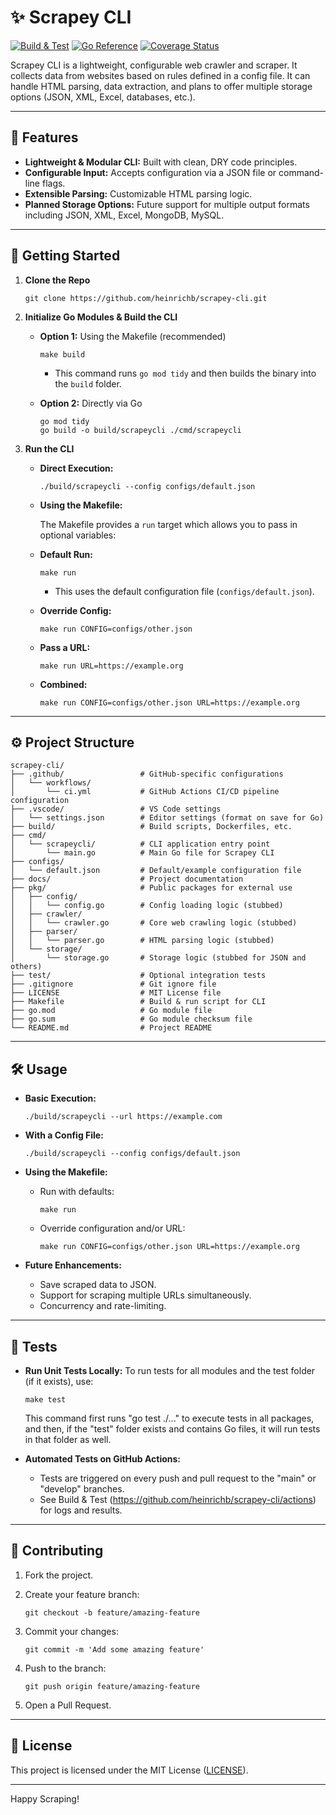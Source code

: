 <!-- File: README.md -->

# ✨ Scrapey CLI

[![Build & Test](https://github.com/heinrichb/scrapey-cli/actions/workflows/ci.yml/badge.svg?branch=main)](https://github.com/heinrichb/scrapey-cli/actions/workflows/ci.yml)
[![Go Reference](https://pkg.go.dev/badge/github.com/heinrichb/scrapey-cli.svg)](https://pkg.go.dev/github.com/heinrichb/scrapey-cli)
[![Coverage Status](https://img.shields.io/badge/coverage-0%25-red)](https://example.com/coverage)

Scrapey CLI is a lightweight, configurable web crawler and scraper. It collects data from websites based on rules defined in a config file. It can handle HTML parsing, data extraction, and plans to offer multiple storage options (JSON, XML, Excel, databases, etc.).

---

## 🚀 Features

- **Lightweight & Modular CLI:** Built with clean, DRY code principles.
- **Configurable Input:** Accepts configuration via a JSON file or command-line flags.
- **Extensible Parsing:** Customizable HTML parsing logic.
- **Planned Storage Options:** Future support for multiple output formats including JSON, XML, Excel, MongoDB, MySQL.

---

## 🌱 Getting Started

1.  **Clone the Repo**

        git clone https://github.com/heinrichb/scrapey-cli.git

2.  **Initialize Go Modules & Build the CLI**

    - **Option 1:** Using the Makefile (recommended)

          make build

      - This command runs `go mod tidy` and then builds the binary into the `build` folder.

    - **Option 2:** Directly via Go

          go mod tidy
          go build -o build/scrapeycli ./cmd/scrapeycli

3.  **Run the CLI**

    - **Direct Execution:**

          ./build/scrapeycli --config configs/default.json

    - **Using the Makefile:**

      The Makefile provides a `run` target which allows you to pass in optional variables:

    - **Default Run:**

          make run

      - This uses the default configuration file (`configs/default.json`).

    - **Override Config:**

          make run CONFIG=configs/other.json

    - **Pass a URL:**

          make run URL=https://example.org

    - **Combined:**

          make run CONFIG=configs/other.json URL=https://example.org

---

## ⚙️ Project Structure

```
scrapey-cli/
├── .github/                 # GitHub-specific configurations
│   └── workflows/
│       └── ci.yml           # GitHub Actions CI/CD pipeline configuration
├── .vscode/                 # VS Code settings
│   └── settings.json        # Editor settings (format on save for Go)
├── build/                   # Build scripts, Dockerfiles, etc.
├── cmd/
│   └── scrapeycli/          # CLI application entry point
│       └── main.go          # Main Go file for Scrapey CLI
├── configs/
│   └── default.json         # Default/example configuration file
├── docs/                    # Project documentation
├── pkg/                     # Public packages for external use
│   ├── config/
│   │   └── config.go        # Config loading logic (stubbed)
│   ├── crawler/
│   │   └── crawler.go       # Core web crawling logic (stubbed)
│   ├── parser/
│   │   └── parser.go        # HTML parsing logic (stubbed)
│   └── storage/
│       └── storage.go       # Storage logic (stubbed for JSON and others)
├── test/                    # Optional integration tests
├── .gitignore               # Git ignore file
├── LICENSE                  # MIT License file
├── Makefile                 # Build & run script for CLI
├── go.mod                   # Go module file
├── go.sum                   # Go module checksum file
└── README.md                # Project README
```

---

## 🛠 Usage

- **Basic Execution:**

      ./build/scrapeycli --url https://example.com

- **With a Config File:**

      ./build/scrapeycli --config configs/default.json

- **Using the Makefile:**

  - Run with defaults:

        make run

  - Override configuration and/or URL:

        make run CONFIG=configs/other.json URL=https://example.org

- **Future Enhancements:**
  - Save scraped data to JSON.
  - Support for scraping multiple URLs simultaneously.
  - Concurrency and rate-limiting.

---

## 🧪 Tests

- **Run Unit Tests Locally:**
  To run tests for all modules and the test folder (if it exists), use:

      make test

  This command first runs "go test ./..." to execute tests in all packages, and then, if the "test" folder exists and contains Go files, it will run tests in that folder as well.

- **Automated Tests on GitHub Actions:**
  - Tests are triggered on every push and pull request to the "main" or "develop" branches.
  - See Build & Test (https://github.com/heinrichb/scrapey-cli/actions) for logs and results.

---

## 🤝 Contributing

1.  Fork the project.
2.  Create your feature branch:

        git checkout -b feature/amazing-feature

3.  Commit your changes:

        git commit -m 'Add some amazing feature'

4.  Push to the branch:

        git push origin feature/amazing-feature

5.  Open a Pull Request.

---

## 📄 License

This project is licensed under the MIT License ([LICENSE](LICENSE)).

---

Happy Scraping!
